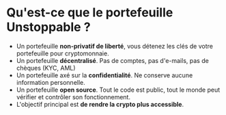 # Qu'est-ce que le portefeuille Unstoppable ?

- Un portefeuille **non-privatif de liberté**, vous détenez les clés de votre portefeuille pour cryptomonnaie.
- Un portefeuille **décentralisé**. Pas de comptes, pas d'e-mails, pas de chèques (KYC, AML)
- Un portefeuille axé sur la **confidentialité**. Ne conserve aucune information personnelle.
- Un portefeuille **open source**. Tout le code est public, tout le monde peut vérifier et contrôler son fonctionnement.
- L'objectif principal est **de rendre la crypto plus accessible**.